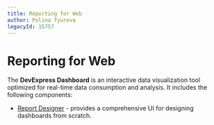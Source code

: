 ```yaml
---
title: Reporting for Web
author: Polina Tyureva
legacyId: 15757
---
```

# Reporting for Web

The **DevExpress Dashboard** is an interactive data visualization tool optimized for real-time data consumption and analysis. It includes the following components:

* [Report Designer](report-designer.md) - provides a comprehensive UI for designing dashboards from scratch.
